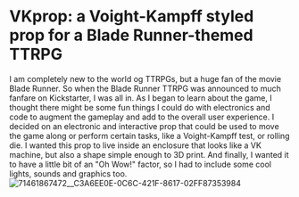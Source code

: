 # VKprop: a Voight-Kampff styled prop for a Blade Runner-themed TTRPG

I am completely new to the world og TTRPGs, but a huge fan of the movie Blade Runner. So when the Blade Runner TTRPG was announced to much fanfare on Kickstarter, I was all in. As I began to learn about the game, I thought there might be some fun things I could do with electronics and code to augment the gameplay and add to the overall user experience. I decided on an electronic and interactive prop that could be used to move the game along or perform certain tasks, like a Voight-Kampff test, or rolling die. I wanted this prop to live inside an enclosure that looks like a VK machine, but also a shape simple enough to 3D print. And finally, I wanted it to have a little bit of an "Oh Wow!" factor, so I had to include some cool lights, sounds and graphics too.
![71461867472__C3A6EE0E-0C6C-421F-8617-02FF87353984](https://github.com/TechDocN/VKprop/assets/130190014/7dde2f0e-d2e5-4a1a-a216-0b8c03838ad3)
